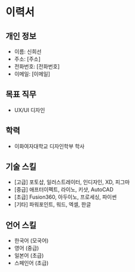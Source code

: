 # 이력서

## 개인 정보
- 이름: 신희선
- 주소: [주소]
- 전화번호: [전화번호]
- 이메일: [이메일]

## 목표 직무
- UX/UI 디자인

## 학력
- 이화여자대학교 디자인학부 학사

## 기술 스킬
- [고급] 포토샵, 일러스트레이터, 인디자인, XD, 피그마
- [중급] 애프터이펙트, 라이노, 키샷, AutoCAD
- [초급] Fusion360, 아두이노, 프로세싱, 파이썬
- [기타] 파워포인트, 워드, 엑셀, 한글

## 언어 스킬
- 한국어 (모국어)
- 영어 (중급)
- 일본어 (초급)
- 스페인어 (초급)
